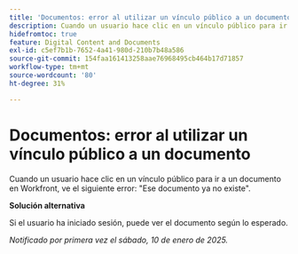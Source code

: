 ```yaml
---
title: 'Documentos: error al utilizar un vínculo público a un documento'
description: Cuando un usuario hace clic en un vínculo público para ir a un documento en Workfront, ve un error.
hidefromtoc: true
feature: Digital Content and Documents
exl-id: c5ef7b1b-7652-4a41-980d-210b7b48a586
source-git-commit: 154faa161413258aae76968495cb464b17d71857
workflow-type: tm+mt
source-wordcount: '80'
ht-degree: 31%

---
```


# Documentos: error al utilizar un vínculo público a un documento

<!--
>[!NOTE]
>
>This issue has been resolved.-->

Cuando un usuario hace clic en un vínculo público para ir a un documento en Workfront, ve el siguiente error: &quot;Ese documento ya no existe&quot;.

**Solución alternativa**

Si el usuario ha iniciado sesión, puede ver el documento según lo esperado.

_Notificado por primera vez el sábado, 10 de enero de 2025._
